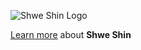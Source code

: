 ![Shwe Shin Logo](https://raw.githubusercontent.com/shwayshin/.github/main/images/shweshin.png)

[Learn more](./profile/README.md) about **Shwe Shin**
